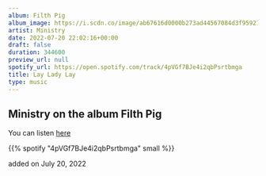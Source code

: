 ```yaml
---
album: Filth Pig
album_image: https://i.scdn.co/image/ab67616d0000b273ad44567084d3f95921886dad
artist: Ministry
date: 2022-07-20 22:02:16+00:00
draft: false
duration: 344600
preview_url: null
spotify_url: https://open.spotify.com/track/4pVGf7BJe4i2qbPsrtbmga
title: Lay Lady Lay
type: music
---
```



## Ministry on the album Filth Pig

You can listen [here](https://open.spotify.com/track/4pVGf7BJe4i2qbPsrtbmga)

{{% spotify "4pVGf7BJe4i2qbPsrtbmga" small %}}

added on July 20, 2022